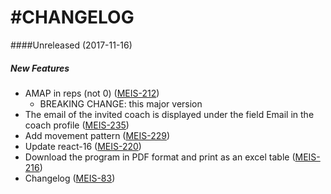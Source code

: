 #CHANGELOG
==========

####Unreleased  (2017-11-16)

##### New Features

*  AMAP in reps (not 0) ([MEIS-212](https://jira.kingmuffin.com/browse/MEIS-212))
    - BREAKING CHANGE: this major version
*  The email of the invited coach is displayed under the field Email in the coach profile ([MEIS-235](https://jira.kingmuffin.com/browse/MEIS-235))
*  Add movement pattern ([MEIS-229](https://jira.kingmuffin.com/browse/MEIS-229))
*  Update react-16 ([MEIS-220](https://jira.kingmuffin.com/browse/MEIS-220))
*  Download the program in PDF format and print as an excel table ([MEIS-216](https://jira.kingmuffin.com/browse/MEIS-216))
*  Changelog ([MEIS-83](https://jira.kingmuffin.com/browse/MEIS-83))
